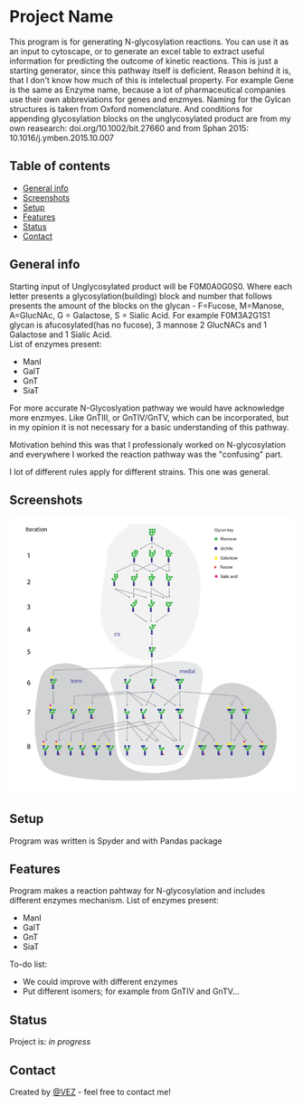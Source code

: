 # Project Name
This program is for generating N-glycosylation reactions. You can use it as an input to cytoscape, or to generate an excel table to 
extract useful information for predicting the outcome of kinetic reactions. This is just a starting generator, since this pathway itself is deficient. 
Reason behind it is, that I don't know how much of this is intelectual property. For example Gene is the same as Enzyme name, because a lot of pharmaceutical
companies use their own abbreviations for genes and enzmyes. Naming for the Gylcan structures is taken from Oxford nomenclature. And conditions for appending glycosylation blocks 
on the unglycosylated product are from my own reasearch: doi.org/10.1002/bit.27660 and from Sphan 2015: 10.1016/j.ymben.2015.10.007

## Table of contents
* [General info](#general-info)
* [Screenshots](#screenshots)
* [Setup](#setup)
* [Features](#features)
* [Status](#status)
* [Contact](#contact)

## General info
Starting input of Unglycosylated product will be F0M0A0G0S0. Where each letter presents a glycosylation(building) block and number that follows presents the amount of
the blocks on the glycan - F=Fucose, M=Manose, A=GlucNAc, G = Galactose, S = Sialic Acid. For example F0M3A2G1S1 glycan is afucosylated(has no fucose), 3 mannose
2 GlucNACs and 1 Galactose and 1 Sialic Acid.  
List of enzymes present: 
* ManI
* GalT
* GnT
* SiaT



For more accurate N-Glycoslyation pathway we would have acknowledge more enzmyes. Like GnTIII, or GnTIV/GnTV, which can be incorporated, 
but in my opinion it is not necessary for a basic understanding of this pathway.     
     

Motivation behind this was that I professionaly worked on N-glycosylation and everywhere I worked the reaction pathway was the "confusing" part.

I lot of different rules apply for different strains. This one was general. 

## Screenshots
![Compartment Rules](./img/cis_trans_medial.png)


## Setup
Program was written is Spyder and with Pandas package


## Features
Program makes a reaction pahtway for N-glycosylation and includes different enzymes mechanism. 
List of enzymes present: 
* ManI
* GalT
* GnT
* SiaT

To-do list:
* We could improve with different enzymes
* Put different isomers; for example from GnTIV and GnTV...

## Status
Project is: _in progress_


## Contact
Created by [@VEZ](vivian.erklavec@gmail.com) - feel free to contact me!